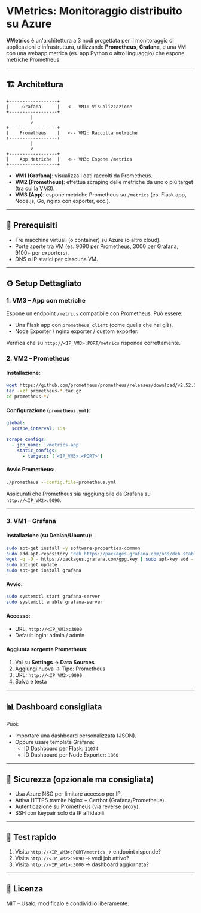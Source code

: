 # VMetrics: Monitoraggio distribuito su Azure

**VMetrics** è un'architettura a 3 nodi progettata per il monitoraggio di applicazioni e infrastruttura, utilizzando **Prometheus**, **Grafana**, e una VM con una webapp metrica (es. app Python o altro linguaggio) che espone metriche Prometheus.

---

## 🏗️ Architettura

```
+------------------+
|     Grafana      |   <-- VM1: Visualizzazione
+------------------+
         |
         v
+------------------+
|    Prometheus    |   <-- VM2: Raccolta metriche
+------------------+
         |
         v
+------------------+
|    App Metriche  |   <-- VM3: Espone /metrics
+------------------+
```

- **VM1 (Grafana)**: visualizza i dati raccolti da Prometheus.
- **VM2 (Prometheus)**: effettua scraping delle metriche da uno o più target (tra cui la VM3).
- **VM3 (App)**: espone metriche Prometheus su `/metrics` (es. Flask app, Node.js, Go, nginx con exporter, ecc.).

---

## 🔧 Prerequisiti

- Tre macchine virtuali (o container) su Azure (o altro cloud).
- Porte aperte tra VM (es. 9090 per Prometheus, 3000 per Grafana, 9100+ per exporters).
- DNS o IP statici per ciascuna VM.

---

## ⚙️ Setup Dettagliato

### 1. VM3 – App con metriche

Espone un endpoint `/metrics` compatibile con Prometheus. Può essere:
- Una Flask app con `prometheus_client` (come quella che hai già).
- Node Exporter / nginx exporter / custom exporter.

Verifica che su `http://<IP_VM3>:PORT/metrics` risponda correttamente.

### 2. VM2 – Prometheus

#### Installazione:

```bash
wget https://github.com/prometheus/prometheus/releases/download/v2.52.0/prometheus-2.52.0.linux-amd64.tar.gz
tar -xzf prometheus-*.tar.gz
cd prometheus-*/
```

#### Configurazione (`prometheus.yml`):

```yaml
global:
  scrape_interval: 15s

scrape_configs:
  - job_name: 'vmetrics-app'
    static_configs:
      - targets: ['<IP_VM3>:<PORT>']
```

#### Avvio Prometheus:

```bash
./prometheus --config.file=prometheus.yml
```

Assicurati che Prometheus sia raggiungibile da Grafana su `http://<IP_VM2>:9090`.

---

### 3. VM1 – Grafana

#### Installazione (su Debian/Ubuntu):

```bash
sudo apt-get install -y software-properties-common
sudo add-apt-repository "deb https://packages.grafana.com/oss/deb stable main"
wget -q -O - https://packages.grafana.com/gpg.key | sudo apt-key add -
sudo apt-get update
sudo apt-get install grafana
```

#### Avvio:

```bash
sudo systemctl start grafana-server
sudo systemctl enable grafana-server
```

#### Accesso:

- URL: `http://<IP_VM1>:3000`
- Default login: admin / admin

#### Aggiunta sorgente Prometheus:

1. Vai su **Settings → Data Sources**
2. Aggiungi nuova → Tipo: Prometheus
3. URL: `http://<IP_VM2>:9090`
4. Salva e testa

---

## 📊 Dashboard consigliata

Puoi:
- Importare una dashboard personalizzata (JSON).
- Oppure usare template Grafana:
  - ID Dashboard per Flask: `11074`
  - ID Dashboard per Node Exporter: `1860`

---

## 🔐 Sicurezza (opzionale ma consigliata)

- Usa Azure NSG per limitare accesso per IP.
- Attiva HTTPS tramite Nginx + Certbot (Grafana/Prometheus).
- Autenticazione su Prometheus (via reverse proxy).
- SSH con keypair solo da IP affidabili.

---

## 🧪 Test rapido

1. Visita `http://<IP_VM3>:PORT/metrics` → endpoint risponde?
2. Visita `http://<IP_VM2>:9090` → vedi job attivo?
3. Visita `http://<IP_VM1>:3000` → dashboard aggiornata?

---

## 📄 Licenza

MIT – Usalo, modificalo e condividilo liberamente.
